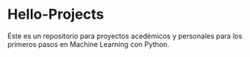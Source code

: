 # Hello-Projects
Éste es un repositorio para proyectos acedémicos y personales para los primeros pasos en Machine Learning con Python.
